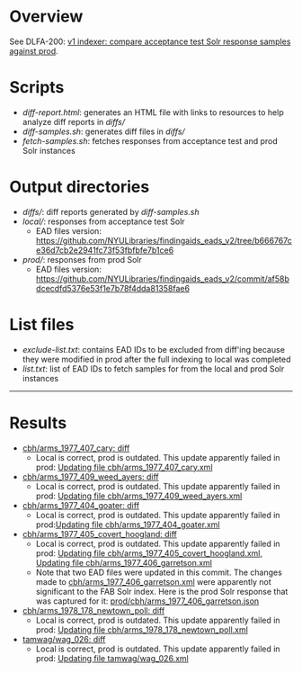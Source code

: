 # Overview

See DLFA-200: [v1 indexer: compare acceptance test Solr response samples against prod](https://jira.nyu.edu/browse/DLFA-200).

# Scripts

* _diff-report.html_: generates an HTML file with links to resources to help
                      analyze diff reports in _diffs/_
* _diff-samples.sh_: generates diff files in _diffs/_
* _fetch-samples.sh_: fetches responses from acceptance test and prod Solr instances

# Output directories

* _diffs/_: diff reports generated by _diff-samples.sh_
* _local/_: responses from acceptance test Solr
  * EAD files version: https://github.com/NYULibraries/findingaids_eads_v2/tree/b666767ce36d7cb2e2941fc73f53fbfbfe7b1ce6
* _prod/_: responses from prod Solr
  * EAD files version: https://github.com/NYULibraries/findingaids_eads_v2/commit/af58bdcecdfd5376e53f1e7b78f4dda81358fae6

# List files

* _exclude-list.txt_: contains EAD IDs to be excluded from diff'ing because they
                      were modified in prod after the full indexing to local was
                      completed
* _list.txt_: list of EAD IDs to fetch samples for from the local and prod Solr
              instances

---

# Results

* [cbh/arms\_1977\_407\_cary: diff](https://github.com/NYULibraries/dlfa-200_compare-acceptance-test-solr-response-samples-against-prod/blob/develop/diffs/cbh/arms_1977_407_cary.json)
  * Local is correct, prod is outdated.  This update apparently failed in prod: [Updating file cbh/arms\_1977\_407\_cary\.xml](https://github.com/NYULibraries/findingaids_eads_v2/commit/d114bc13942eb8b8e7fbcff651e9a8705e3053c0)
* [cbh/arms\_1977\_409\_weed\_ayers: diff](https://github.com/NYULibraries/dlfa-200_compare-acceptance-test-solr-response-samples-against-prod/blob/develop/diffs/cbh/arms_1977_409_weed_ayers.json)
  * Local is correct, prod is outdated.  This update apparently failed in prod: [Updating file cbh/arms\_1977\_409\_weed\_ayers\.xml](https://github.com/NYULibraries/findingaids_eads_v2/commit/5b7fd8bec5b4877f001f893d84aae0ed1c614d07)
* [cbh/arms\_1977\_404\_goater: diff](https://github.com/NYULibraries/dlfa-200_compare-acceptance-test-solr-response-samples-against-prod/blob/develop/diffs/cbh/arms_1977_404_goater.json)
  * Local is correct, prod is outdated.  This update apparently failed in prod:[Updating file cbh/arms\_1977\_404\_goater\.xml](https://github.com/NYULibraries/findingaids_eads_v2/commit/034d184af980a056c638bd3ccbc699d489ff0afb)
* [cbh/arms\_1977\_405\_covert\_hoogland: diff](https://github.com/NYULibraries/dlfa-200_compare-acceptance-test-solr-response-samples-against-prod/blob/develop/diffs/cbh/arms_1977_405_covert_hoogland.json)
  * Local is correct, prod is outdated.  This update apparently failed in prod: [Updating file cbh/arms\_1977\_405\_covert\_hoogland\.xml, Updating file cbh/arms\_1977\_406\_garretson\.xml](https://github.com/NYULibraries/findingaids_eads_v2/commit/98b3d5b4b799477d20f1f949d66740e106aab345)
  * Note that two EAD files were updated in this commit.  The changes made to
    [cbh/arms\_1977\_406\_garretson\.xml](https://github.com/NYULibraries/findingaids_eads_v2/commit/98b3d5b4b799477d20f1f949d66740e106aab345#diff-fa4dd128c94b0252ecb9a4994d0eed7eb177b681112d1f3dd72d06b1e6ef0636)
    were apparently not significant to the FAB Solr index.  Here is the prod
    Solr response that was captured for it:
    [prod/cbh/arms_1977_406_garretson.json](https://raw.githubusercontent.com/NYULibraries/dlfa-200_compare-acceptance-test-solr-response-samples-against-prod/develop/prod/cbh/arms_1977_406_garretson.json)
* [cbh/arms\_1978\_178\_newtown\_poll: diff](https://github.com/NYULibraries/dlfa-200_compare-acceptance-test-solr-response-samples-against-prod/blob/develop/diffs/cbh/arms_1978_178_newtown_poll.json)
  * Local is correct, prod is outdated.  This update apparently failed in prod: [Updating file cbh/arms\_1978\_178\_newtown\_poll\.xml](https://github.com/NYULibraries/findingaids_eads_v2/commit/35c69f928bf33311356b1e6ae6fe76a1598d9b48)
* [tamwag/wag\_026: diff](https://github.com/NYULibraries/dlfa-200_compare-acceptance-test-solr-response-samples-against-prod/blob/develop/diffs/tamwag/wag_026.json)
  * Local is correct, prod is outdated.  This update apparently failed in prod: [Updating file tamwag/wag\_026\.xml](https://github.com/NYULibraries/findingaids_eads_v2/commit/0ebc00e6add5304672491ae8dda71f45de3f185d)
